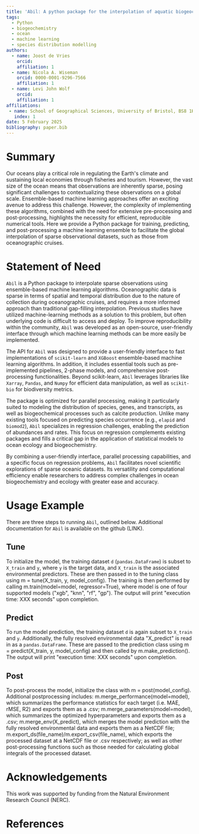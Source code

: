 ```yaml
---
title: 'Abil: A python package for the interpolation of aquatic biogeochemical datasets'
tags:
  - Python
  - biogeochemistry
  - ocean
  - machine learning
  - species distribution modelling
authors:
  - name: Joost de Vries
    orcid: 
    affiliation: 1
  - name: Nicola A. Wiseman
    orcid: 0000-0001-9296-7566
    affiliation: 1
  - name: Levi John Wolf
    orcid: 
    affiliation: 1
affiliations:
 - name: School of Geographical Sciences, University of Bristol, BS8 1HB, UK
   index: 1
date: 5 February 2025
bibliography: paper.bib
---
```


# Summary

Our oceans play a critical role in regulating the Earth's climate and sustaining local economies through fisheries and tourism. However, the vast size of the ocean means that observations are inherently sparse, posing significant challenges to contextualizing these observations on a global scale. Ensemble-based machine learning approaches offer an exciting avenue to address this challenge. However, the complexity of implementing these algorithms, combined with the need for extensive pre-processing and post-processing, highlights the necessity for efficient, reproducible numerical tools. Here we provide a Python package for training, predicting, and post-processing a machine learning ensemble to facilitate the global interpolation of sparse observational datasets, such as those from oceanographic cruises.

# Statement of Need

`Abil` is a Python package to interpolate sparse observations using ensemble-based machine learning algorithms. Oceanographic data is sparse in terms of spatial and temporal distribution due to the nature of collection during oceanographic cruises, and requires a more informed approach than traditional gap-filling interpolation. Previous studies have utilized machine-learning methods as a solution to this problem, but often underlying code is difficult to access and deploy. To improve reproducibility within the community, `Abil` was developed as an open-source, user-friendly interface through which machine learning methods can be more easily be implemented.

The API for `Abil` was designed to provide a user-friendly interface to fast implementations of `scikit-learn` and `XGBoost` ensemble-based machine learning algorithms. In addition, it includes essential tools such as pre-implemented pipelines, 2-phase models, and comprehensive post-processing functionalities. Beyond scikit-learn, `Abil` leverages libraries like `Xarray`, `Pandas`, and `Numpy` for efficient data manipulation, as well as `scikit-bio` for biodiversity metrics.

The package is optimized for parallel processing, making it particularly suited to modeling the distribution of species, genes, and transcripts, as well as biogeochemical processes such as calcite production. Unlike many existing tools focused on predicting species occurrence (e.g., `elapid` and `biomod2`), `Abil` specializes in regression challenges, enabling the prediction of abundances and rates. This focus on regression complements existing packages and fills a critical gap in the application of statistical models to ocean ecology and biogeochemistry.

By combining a user-friendly interface, parallel processing capabilities, and a specific focus on regression problems, `Abil` facilitates novel scientific explorations of sparse oceanic datasets. Its versatility and computational efficiency enable researchers to address complex challenges in ocean biogeochemistry and ecology with greater ease and accuracy.

# Usage Example

There are three steps to running `Abil`, outlined below. Additional documentation for `Abil` is available on the github (LINK). 

## Tune

To initialize the model, the training dataset `d` (`pandas.DataFrame`) is subset to `X_train` and `y`, where `y` is the target data, and `X_train` is the associated environmental predictors. These are then passed in to the tuning class using m = tune(X_train, y, model_config). The training is then performed by calling m.train(model=model, regressor=True), where model is one of four supported models ("xgb", "knn", "rf", "gp"). The output will print "execution time: XXX seconds" upon completion.

## Predict

To run the model prediction, the training dataset `d` is again subset to `X_train` and `y`. Additionally, the fully resolved environmental data "X_predict" is read in as a `pandas.DataFrame`. These are passed to the prediction class using m = predict(X_train, y, model_config) and then called by m.make_prediction(). The output will print "execution time: XXX seconds" upon completion.

## Post

To post-process the model, initialize the class with m = post(model_config). Additional postprocessing includes: m.merge_performance(model=model), which summarizes the performance statistics for each target (i.e. MAE, rMSE, R2) and exports them as a .csv; m.merge_parameters(model=model), which summarizes the optimized hyperparameters and exports them as a .csv; m.merge_env(X_predict), which merges the model prediction with the fully resolved environmental data and exports them as a NetCDF file; m.export_ds(file_name)/m.export_csv(file_name), which exports the processed dataset at a NetCDF file or .csv respectively; as well as other post-processing functions such as those needed for calculating global integrals of the processed dataset. 

# Acknowledgements

This work was supported by funding from the Natural Environment Research Council (NERC).

# References

